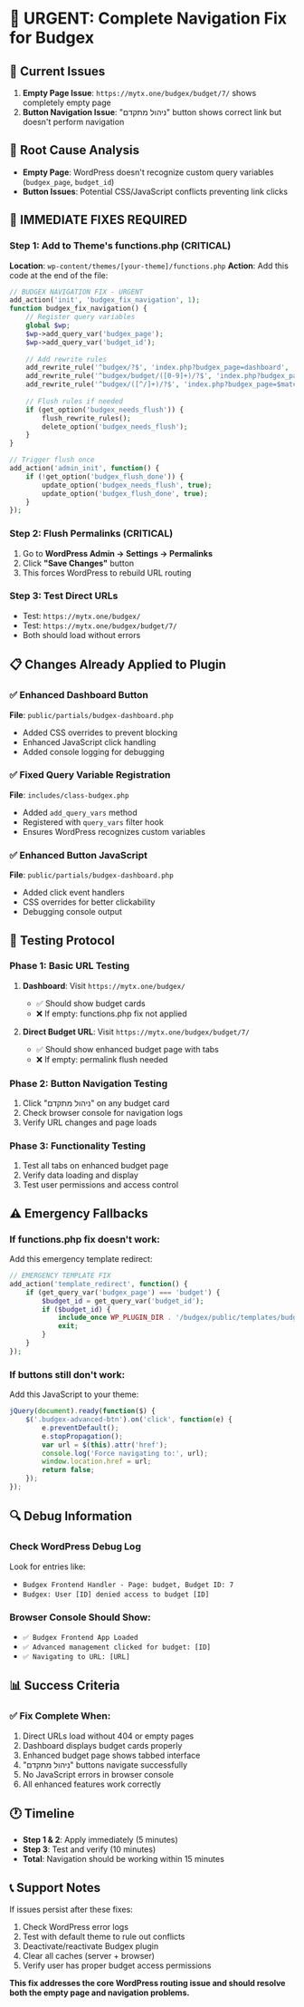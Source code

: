 # 🚨 URGENT: Complete Navigation Fix for Budgex

## 🎯 Current Issues
1. **Empty Page Issue**: `https://mytx.one/budgex/budget/7/` shows completely empty page
2. **Button Navigation Issue**: "ניהול מתקדם" button shows correct link but doesn't perform navigation

## 🔧 Root Cause Analysis
- **Empty Page**: WordPress doesn't recognize custom query variables (`budgex_page`, `budget_id`)
- **Button Issues**: Potential CSS/JavaScript conflicts preventing link clicks

## 🚀 IMMEDIATE FIXES REQUIRED

### Step 1: Add to Theme's functions.php (CRITICAL)
**Location**: `wp-content/themes/[your-theme]/functions.php`
**Action**: Add this code at the end of the file:

```php
// BUDGEX NAVIGATION FIX - URGENT
add_action('init', 'budgex_fix_navigation', 1);
function budgex_fix_navigation() {
    // Register query variables
    global $wp;
    $wp->add_query_var('budgex_page');
    $wp->add_query_var('budget_id');
    
    // Add rewrite rules
    add_rewrite_rule('^budgex/?$', 'index.php?budgex_page=dashboard', 'top');
    add_rewrite_rule('^budgex/budget/([0-9]+)/?$', 'index.php?budgex_page=budget&budget_id=$matches[1]', 'top');
    add_rewrite_rule('^budgex/([^/]+)/?$', 'index.php?budgex_page=$matches[1]', 'top');
    
    // Flush rules if needed
    if (get_option('budgex_needs_flush')) {
        flush_rewrite_rules();
        delete_option('budgex_needs_flush');
    }
}

// Trigger flush once
add_action('admin_init', function() {
    if (!get_option('budgex_flush_done')) {
        update_option('budgex_needs_flush', true);
        update_option('budgex_flush_done', true);
    }
});
```

### Step 2: Flush Permalinks (CRITICAL)
1. Go to **WordPress Admin → Settings → Permalinks**
2. Click **"Save Changes"** button
3. This forces WordPress to rebuild URL routing

### Step 3: Test Direct URLs
- Test: `https://mytx.one/budgex/`
- Test: `https://mytx.one/budgex/budget/7/`
- Both should load without errors

## 📋 Changes Already Applied to Plugin

### ✅ Enhanced Dashboard Button
**File**: `public/partials/budgex-dashboard.php`
- Added CSS overrides to prevent blocking
- Enhanced JavaScript click handling
- Added console logging for debugging

### ✅ Fixed Query Variable Registration
**File**: `includes/class-budgex.php`
- Added `add_query_vars` method
- Registered with `query_vars` filter hook
- Ensures WordPress recognizes custom variables

### ✅ Enhanced Button JavaScript
**File**: `public/partials/budgex-dashboard.php`
- Added click event handlers
- CSS overrides for better clickability
- Debugging console output

## 🧪 Testing Protocol

### Phase 1: Basic URL Testing
1. **Dashboard**: Visit `https://mytx.one/budgex/`
   - ✅ Should show budget cards
   - ❌ If empty: functions.php fix not applied

2. **Direct Budget URL**: Visit `https://mytx.one/budgex/budget/7/`
   - ✅ Should show enhanced budget page with tabs
   - ❌ If empty: permalink flush needed

### Phase 2: Button Navigation Testing
1. Click "ניהול מתקדם" on any budget card
2. Check browser console for navigation logs
3. Verify URL changes and page loads

### Phase 3: Functionality Testing
1. Test all tabs on enhanced budget page
2. Verify data loading and display
3. Test user permissions and access control

## ⚠️ Emergency Fallbacks

### If functions.php fix doesn't work:
Add this emergency template redirect:

```php
// EMERGENCY TEMPLATE FIX
add_action('template_redirect', function() {
    if (get_query_var('budgex_page') === 'budget') {
        $budget_id = get_query_var('budget_id');
        if ($budget_id) {
            include_once WP_PLUGIN_DIR . '/budgex/public/templates/budgex-app.php';
            exit;
        }
    }
});
```

### If buttons still don't work:
Add this JavaScript to your theme:

```javascript
jQuery(document).ready(function($) {
    $('.budgex-advanced-btn').on('click', function(e) {
        e.preventDefault();
        e.stopPropagation();
        var url = $(this).attr('href');
        console.log('Force navigating to:', url);
        window.location.href = url;
        return false;
    });
});
```

## 🔍 Debug Information

### Check WordPress Debug Log
Look for entries like:
- `Budgex Frontend Handler - Page: budget, Budget ID: 7`
- `Budgex: User [ID] denied access to budget [ID]`

### Browser Console Should Show:
- `✅ Budgex Frontend App Loaded`
- `✅ Advanced management clicked for budget: [ID]`
- `✅ Navigating to URL: [URL]`

## 📊 Success Criteria

### ✅ Fix Complete When:
1. Direct URLs load without 404 or empty pages
2. Dashboard displays budget cards properly
3. Enhanced budget page shows tabbed interface
4. "ניהול מתקדם" buttons navigate successfully
5. No JavaScript errors in browser console
6. All enhanced features work correctly

## 🕐 Timeline
- **Step 1 & 2**: Apply immediately (5 minutes)
- **Step 3**: Test and verify (10 minutes)
- **Total**: Navigation should be working within 15 minutes

## 📞 Support Notes
If issues persist after these fixes:
1. Check WordPress error logs
2. Test with default theme to rule out conflicts
3. Deactivate/reactivate Budgex plugin
4. Clear all caches (server + browser)
5. Verify user has proper budget access permissions

**This fix addresses the core WordPress routing issue and should resolve both the empty page and navigation problems.**
